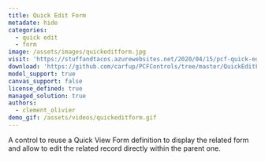 ```yaml
---
title: Quick Edit Form
metadate: hide
categories:
  - quick edit
  - form
image: /assets/images/quickeditform.jpg
visit: 'https://stuffandtacos.azurewebsites.net/2020/04/15/pcf-quick-edit-form/'
download: 'https://github.com/carfup/PCFControls/tree/master/QuickEditForm'
model_support: true
canvas_support: false
license_defined: true
managed_solution: true
authors:
  - clement_olivier
demo_gif: /assets/videos/quickeditform.gif
---
```

A control to reuse a Quick View Form definition to display the related form and allow to edit the related record directly within the parent one.
